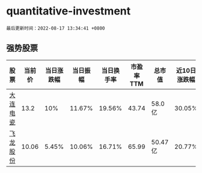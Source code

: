 # quantitative-investment

`最后更新时间：2022-08-17 13:34:41 +0800`

## 强势股票

|股票|当前价|当日涨跌幅|当日振幅|当日换手率|市盈率TTM|总市值|近10日涨跌幅|
|----|----|----|----|----|----|----|----|
|[大连电瓷](https://xueqiu.com/S/SZ002606)|13.2|10%|11.67%|19.56%|43.74|58.0亿|30.05%|
|[飞龙股份](https://xueqiu.com/S/SZ002536)|10.06|5.45%|10.06%|16.71%|65.99|50.47亿|20.77%|
